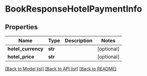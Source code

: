 # BookResponseHotelPaymentInfo

## Properties
Name | Type | Description | Notes
------------ | ------------- | ------------- | -------------
**hotel_currency** | **str** |  | [optional] 
**hotel_price** | **str** |  | [optional] 

[[Back to Model list]](../README.md#documentation-for-models) [[Back to API list]](../README.md#documentation-for-api-endpoints) [[Back to README]](../README.md)


